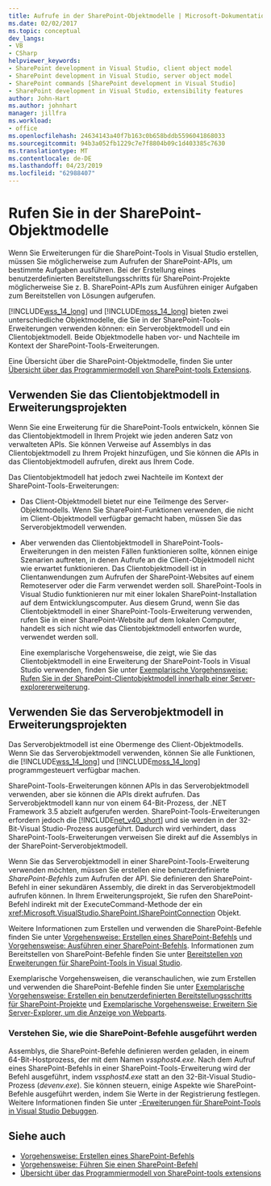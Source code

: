 ```yaml
---
title: Aufrufe in der SharePoint-Objektmodelle | Microsoft-Dokumentation
ms.date: 02/02/2017
ms.topic: conceptual
dev_langs:
- VB
- CSharp
helpviewer_keywords:
- SharePoint development in Visual Studio, client object model
- SharePoint development in Visual Studio, server object model
- SharePoint commands [SharePoint development in Visual Studio]
- SharePoint development in Visual Studio, extensibility features
author: John-Hart
ms.author: johnhart
manager: jillfra
ms.workload:
- office
ms.openlocfilehash: 24634143a40f7b163c0b658bddb5596041868033
ms.sourcegitcommit: 94b3a052fb1229c7e7f8804b09c1d403385c7630
ms.translationtype: MT
ms.contentlocale: de-DE
ms.lasthandoff: 04/23/2019
ms.locfileid: "62988407"
---
```

# <a name="call-into-the-sharepoint-object-models"></a>Rufen Sie in der SharePoint-Objektmodelle
  Wenn Sie Erweiterungen für die SharePoint-Tools in Visual Studio erstellen, müssen Sie möglicherweise zum Aufrufen der SharePoint-APIs, um bestimmte Aufgaben ausführen. Bei der Erstellung eines benutzerdefinierten Bereitstellungsschritts für SharePoint-Projekte möglicherweise Sie z. B. SharePoint-APIs zum Ausführen einiger Aufgaben zum Bereitstellen von Lösungen aufgerufen.

 [!INCLUDE[wss_14_long](../sharepoint/includes/wss-14-long-md.md)] und [!INCLUDE[moss_14_long](../sharepoint/includes/moss-14-long-md.md)] bieten zwei unterschiedliche Objektmodelle, die Sie in der SharePoint-Tools-Erweiterungen verwenden können: ein Serverobjektmodell und ein Clientobjektmodell. Beide Objektmodelle haben vor- und Nachteile im Kontext der SharePoint-Tools-Erweiterungen.

 Eine Übersicht über die SharePoint-Objektmodelle, finden Sie unter [Übersicht über das Programmiermodell von SharePoint-tools Extensions](../sharepoint/overview-of-the-programming-model-of-sharepoint-tools-extensions.md).

## <a name="use-the-client-object-model-in-extension-projects"></a>Verwenden Sie das Clientobjektmodell in Erweiterungsprojekten
 Wenn Sie eine Erweiterung für die SharePoint-Tools entwickeln, können Sie das Clientobjektmodell in Ihrem Projekt wie jeden anderen Satz von verwalteten APIs. Sie können Verweise auf Assemblys in das Clientobjektmodell zu Ihrem Projekt hinzufügen, und Sie können die APIs in das Clientobjektmodell aufrufen, direkt aus Ihrem Code.

 Das Clientobjektmodell hat jedoch zwei Nachteile im Kontext der SharePoint-Tools-Erweiterungen:

- Das Client-Objektmodell bietet nur eine Teilmenge des Server-Objektmodells. Wenn Sie SharePoint-Funktionen verwenden, die nicht im Client-Objektmodell verfügbar gemacht haben, müssen Sie das Serverobjektmodell verwenden.

- Aber verwenden das Clientobjektmodell in SharePoint-Tools-Erweiterungen in den meisten Fällen funktionieren sollte, können einige Szenarien auftreten, in denen Aufrufe an die Client-Objektmodell nicht wie erwartet funktionieren. Das Clientobjektmodell ist in Clientanwendungen zum Aufrufen der SharePoint-Websites auf einem Remoteserver oder die Farm verwendet werden soll. SharePoint-Tools in Visual Studio funktionieren nur mit einer lokalen SharePoint-Installation auf dem Entwicklungscomputer. Aus diesem Grund, wenn Sie das Clientobjektmodell in einer SharePoint-Tools-Erweiterung verwenden, rufen Sie in einer SharePoint-Website auf dem lokalen Computer, handelt es sich nicht wie das Clientobjektmodell entworfen wurde, verwendet werden soll.

  Eine exemplarische Vorgehensweise, die zeigt, wie Sie das Clientobjektmodell in eine Erweiterung der SharePoint-Tools in Visual Studio verwenden, finden Sie unter [Exemplarische Vorgehensweise: Rufen Sie in der SharePoint-Clientobjektmodell innerhalb einer Server-explorererweiterung](../sharepoint/walkthrough-calling-into-the-sharepoint-client-object-model-in-a-server-explorer-extension.md).

## <a name="use-the-server-object-model-in-extension-projects"></a>Verwenden Sie das Serverobjektmodell in Erweiterungsprojekten
 Das Serverobjektmodell ist eine Obermenge des Client-Objektmodells. Wenn Sie das Serverobjektmodell verwenden, können Sie alle Funktionen, die [!INCLUDE[wss_14_long](../sharepoint/includes/wss-14-long-md.md)] und [!INCLUDE[moss_14_long](../sharepoint/includes/moss-14-long-md.md)] programmgesteuert verfügbar machen.

 SharePoint-Tools-Erweiterungen können APIs in das Serverobjektmodell verwenden, aber sie können die APIs direkt aufrufen. Das Serverobjektmodell kann nur von einem 64-Bit-Prozess, der .NET Framework 3.5 abzielt aufgerufen werden. SharePoint-Tools-Erweiterungen erfordern jedoch die [!INCLUDE[net_v40_short](../sharepoint/includes/net-v40-short-md.md)] und sie werden in der 32-Bit-Visual Studio-Prozess ausgeführt. Dadurch wird verhindert, dass SharePoint-Tools-Erweiterungen verweisen Sie direkt auf die Assemblys in der SharePoint-Serverobjektmodell.

 Wenn Sie das Serverobjektmodell in einer SharePoint-Tools-Erweiterung verwenden möchten, müssen Sie erstellen eine benutzerdefinierte *SharePoint-Befehls* zum Aufrufen der API. Sie definieren den SharePoint-Befehl in einer sekundären Assembly, die direkt in das Serverobjektmodell aufrufen können. In Ihrem Erweiterungsprojekt, Sie rufen den SharePoint-Befehl indirekt mit der ExecuteCommand-Methode der ein <xref:Microsoft.VisualStudio.SharePoint.ISharePointConnection> Objekt.

 Weitere Informationen zum Erstellen und verwenden die SharePoint-Befehle finden Sie unter [Vorgehensweise: Erstellen eines SharePoint-Befehls](../sharepoint/how-to-create-a-sharepoint-command.md) und [Vorgehensweise: Ausführen einer SharePoint-Befehls](../sharepoint/how-to-execute-a-sharepoint-command.md). Informationen zum Bereitstellen von SharePoint-Befehle finden Sie unter [Bereitstellen von Erweiterungen für SharePoint-Tools in Visual Studio](../sharepoint/deploying-extensions-for-the-sharepoint-tools-in-visual-studio.md).

 Exemplarische Vorgehensweisen, die veranschaulichen, wie zum Erstellen und verwenden die SharePoint-Befehle finden Sie unter [Exemplarische Vorgehensweise: Erstellen ein benutzerdefinierten Bereitstellungsschritts für SharePoint-Projekte](../sharepoint/walkthrough-creating-a-custom-deployment-step-for-sharepoint-projects.md) und [Exemplarische Vorgehensweise: Erweitern Sie Server-Explorer, um die Anzeige von Webparts](../sharepoint/walkthrough-extending-server-explorer-to-display-web-parts.md).

### <a name="understand-how-sharepoint-commands-are-executed"></a>Verstehen Sie, wie die SharePoint-Befehle ausgeführt werden
 Assemblys, die SharePoint-Befehle definieren werden geladen, in einem 64-Bit-Hostprozess, der mit dem Namen *vssphost4.exe*. Nach dem Aufruf eines SharePoint-Befehls in einer SharePoint-Tools-Erweiterung wird der Befehl ausgeführt, indem *vssphost4.exe* statt an den 32-Bit-Visual Studio-Prozess (*devenv.exe*). Sie können steuern, einige Aspekte wie SharePoint-Befehle ausgeführt werden, indem Sie Werte in der Registrierung festlegen. Weitere Informationen finden Sie unter [-Erweiterungen für SharePoint-Tools in Visual Studio Debuggen](../sharepoint/debugging-extensions-for-the-sharepoint-tools-in-visual-studio.md).

## <a name="see-also"></a>Siehe auch
- [Vorgehensweise: Erstellen eines SharePoint-Befehls](../sharepoint/how-to-create-a-sharepoint-command.md)
- [Vorgehensweise: Führen Sie einen SharePoint-Befehl](../sharepoint/how-to-execute-a-sharepoint-command.md)
- [Übersicht über das Programmiermodell von SharePoint-tools extensions](../sharepoint/overview-of-the-programming-model-of-sharepoint-tools-extensions.md)
